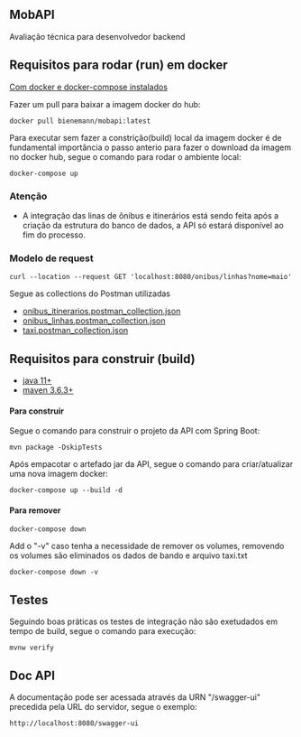 ## MobAPI
Avaliação técnica para desenvolvedor backend

## Requisitos para rodar (run) em docker
[Com docker e docker-compose instalados](https://hub.docker.com/search?q=&type=edition&offering=community)

Fazer um pull para baixar a imagem docker do hub:
```
docker pull bienemann/mobapi:latest
```
Para executar sem fazer a constrição(build) local da imagem docker é de fundamental importância o passo anterio para fazer o download da imagem no docker hub, segue o comando para rodar o ambiente local:
```
docker-compose up
```
### Atenção
* A integração das linas de ônibus e itinerários está sendo feita após a criação da estrutura do banco de dados, a API só estará disponível ao fim do processo.

### Modelo de request
```
curl --location --request GET 'localhost:8080/onibus/linhas?nome=maio'
```
Segue as collections do Postman utilizadas
* [onibus_itinerarios.postman_collection.json](postman/onibus_itinerarios.postman_collection.json)
* [onibus_linhas.postman_collection.json](postman/onibus_linhas.postman_collection.json)
* [taxi.postman_collection.json](postman/taxi.postman_collection.json)

## Requisitos para construir (build)
* [java 11+](https://adoptopenjdk.net/)
* [maven 3.6.3+](https://maven.apache.org/download.cgi)

#### Para construir
Segue o comando para construir o projeto da API com Spring Boot:
```
mvn package -DskipTests
```
Após empacotar o artefado jar da API, segue o comando para criar/atualizar uma nova imagem docker:
```
docker-compose up --build -d
```

#### Para remover
```
docker-compose down
```
Add o "-v" caso tenha a necessidade de remover os volumes, removendo os volumes são eliminados os dados de bando e arquivo taxi.txt
```
docker-compose down -v
```

## Testes
Seguindo boas práticas os testes de integração não são exetudados em tempo de build, segue o comando para execução:
```
mvnw verify
```
## Doc API
A documentação pode ser acessada através da URN "/swagger-ui" precedida pela URL do servidor, segue o exemplo:
```
http://localhost:8080/swagger-ui
```

